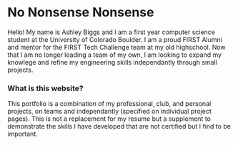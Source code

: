 # No Nonsense Nonsense

Hello! My name is Ashley Biggs and I am a first year computer science student at 
the University of Colorado Boulder. I am a proud FIRST Alumni and mentor for the
FIRST Tech Challenge team at my old highschool. Now that I am no longer leading a team of my own, I am looking to expand my knowlege and refine my engineering skills independantly through small projects. 

### What is this website?
This portfolio is a combination of my professional, club, and personal projects, on teams and independantly (specified on individual project pages). This is not a replacement for my resume but a supplement to demonstrate the skills I have developed that are not certified but I find to be important. 




